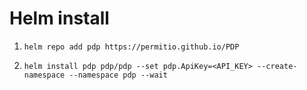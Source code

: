 # Helm install

1. ```helm repo add pdp https://permitio.github.io/PDP```

2. ```helm install pdp pdp/pdp --set pdp.ApiKey=<API_KEY> --create-namespace --namespace pdp --wait```